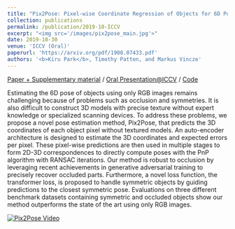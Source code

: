 ```yaml
---
title: "Pix2Pose: Pixel-wise Coordinate Regression of Objects for 6D Pose Estimation"
collection: publications
permalink: /publication/2019-10-ICCV
excerpt: "<img src='/images/pix2pose_main.jpg'>"
date: 2019-10-30
venue: 'ICCV (Oral)'
paperurl: 'https://arxiv.org/pdf/1908.07433.pdf'
authors: '<b>Kiru Park</b>, Timothy Patten, and Markus Vincze'
---
```


[Paper + Supplementary material](https://arxiv.org/pdf/1908.07433.pdf) / [Oral Presentation@ICCV](https://youtu.be/zem03fZWLrQ?t=1498) / [Code](https://github.com/kirumang/Pix2Pose)


Estimating the 6D pose of objects using only RGB images remains challenging because of problems such as occlusion and symmetries. It is also difficult to construct 3D models with precise texture without expert knowledge or specialized scanning devices. To address these problems, we propose a novel pose estimation method, Pix2Pose, that predicts the 3D coordinates of each object pixel without textured models. An auto-encoder architecture is designed to estimate the 3D coordinates and expected errors per pixel. These pixel-wise predictions are then used in multiple stages to form 2D-3D correspondences to directly compute poses with the PnP algorithm with RANSAC iterations. Our method is robust to occlusion by leveraging recent achievements in generative adversarial training to precisely recover occluded parts. Furthermore, a novel loss function, the transformer loss, is proposed to handle symmetric objects by guiding predictions to the closest symmetric pose. Evaluations on three different benchmark datasets containing symmetric and occluded objects show our method outperforms the state of the art using only RGB images.


[![Pix2Pose Video](https://img.youtube.com/vi/wnmGmbDn3ZQ/0.jpg)](https://www.youtube.com/watch?v=wnmGmbDn3ZQ)
